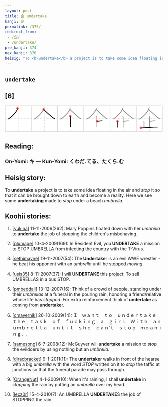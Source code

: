 ```yaml
---
layout: post
title: 企 undertake
kanji: 企
permalink: /375/
redirect_from:
 - /企/
 - /undertake/
pre_kanji: 374
nex_kanji: 376
heisig: "To <b>undertake</b> a project is to take some idea floating in the air and <i>stop</i> it so that it can be brought down to earth and become a reality. Here we see some <b>undertaking</b> made to <i>stop</i> under a beach <i>umbrella</i>."
---
```


## `undertake`

## [6]

<div class="stroke"><img src="../images/E4BC81.png" /></div>

## Reading:

### On-Yomi: キ &mdash; Kun-Yomi: くわだ.てる、たくら.む

## Heisig story:

To <b>undertake</b> a project is to take some idea floating in the air and <i>stop</i> it so that it can be brought down to earth and become a reality. Here we see some <b>undertaking</b> made to <i>stop</i> under a beach <i>umbrella</i>.

## Koohii stories:

1) [<a href="http://kanji.koohii.com/profile/yukina">yukina</a>] 11-11-2006(262): Mary Poppins floated down with her <em>umbrella</em> to<strong> undertake</strong> the job of <em>stop</em>ping the children&#039;s misbehaving.

2) [<a href="http://kanji.koohii.com/profile/plumage">plumage</a>] 10-4-2009(169): In Resident Evil, you<strong> UNDERTAKE</strong> a mission to STOP UMBRELLA from infecting the country with the T-Virus.

3) [<a href="http://kanji.koohii.com/profile/sethimayne">sethimayne</a>] 19-11-2007(54): The<strong> Undertake</strong>r is an evil WWE wrestler - he beat his opponent with an <em>umbrella</em> until he stopped <em>moving</em>.

4) [<a href="http://kanji.koohii.com/profile/usis35">usis35</a>] 8-11-2007(37): I will<strong> UNDERTAKE</strong> this project: To sell UMBRELLAS in a bus STOP.

5) [<a href="http://kanji.koohii.com/profile/pmbeddall">pmbeddall</a>] 13-12-2007(16): Think of a crowd of people, standing under their <em>umbrellas</em> at a funeral in the pouring rain, honoring a friend/relative whose life has <em>stopped</em>. For extra reinforcement think of<strong> undertake</strong> as coming from<strong> undertake</strong>r.

6) [<a href="http://kanji.koohii.com/profile/cmayernik">cmayernik</a>] 26-10-2009(14): Ｉ　ｗａｎｔ　ｔｏ　ｕｎｄｅｒｔａｋｅ　ｔｈｅ　ｔａｓｋ　ｏｆ　ｆｕｃｋｉｎｇ　ａ　ｇｉｒｌ　Ｗｉｔｈ　ａｎ　ｕｍｂｒｅｌｌａ　ｕｎｔｉｌ　ｓｈｅ　ｃａｎ’ｔ　ｓｔｏｐ　ｍｏａｎｉｎｇ．.

7) [<a href="http://kanji.koohii.com/profile/samesong">samesong</a>] 6-7-2008(12): McGuyver will<strong> undertake</strong> a mission to <em>stop</em> the evildoers by using nothing but an <em>umbrella</em>.

8) [<a href="http://kanji.koohii.com/profile/diracbracket">diracbracket</a>] 9-1-2011(11): The<strong> undertake</strong>r walks in front of the hearse with a big <em>umbrella</em> with the word <em>STOP</em> written on it to <em>stop</em> the taffic at junctions so that the funeral parade may pass through.

9) [<a href="http://kanji.koohii.com/profile/OrangeNut">OrangeNut</a>] 4-1-2009(10): When it&#039;s raining, I shall<strong> undertake</strong> in <em>stopping</em> the rain by putting an <em>umbrella</em> over my head.

10) [<a href="http://kanji.koohii.com/profile/lecz0r">lecz0r</a>] 15-4-2010(7): An UMBRELLA<strong> UNDERTAKE</strong>S the job of STOPPING the rain.

